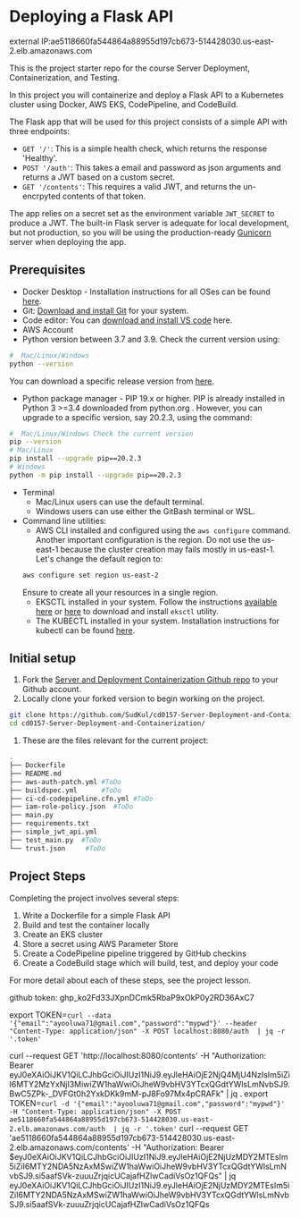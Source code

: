 # Deploying a Flask API

external IP:ae5118660fa544864a88955d197cb673-514428030.us-east-2.elb.amazonaws.com

This is the project starter repo for the course Server Deployment, Containerization, and Testing.

In this project you will containerize and deploy a Flask API to a Kubernetes cluster using Docker, AWS EKS, CodePipeline, and CodeBuild.

The Flask app that will be used for this project consists of a simple API with three endpoints:

- `GET '/'`: This is a simple health check, which returns the response 'Healthy'. 
- `POST '/auth'`: This takes a email and password as json arguments and returns a JWT based on a custom secret.
- `GET '/contents'`: This requires a valid JWT, and returns the un-encrpyted contents of that token. 

The app relies on a secret set as the environment variable `JWT_SECRET` to produce a JWT. The built-in Flask server is adequate for local development, but not production, so you will be using the production-ready [Gunicorn](https://gunicorn.org/) server when deploying the app.



## Prerequisites

* Docker Desktop - Installation instructions for all OSes can be found <a href="https://docs.docker.com/install/" target="_blank">here</a>.
* Git: <a href="https://git-scm.com/downloads" target="_blank">Download and install Git</a> for your system. 
* Code editor: You can <a href="https://code.visualstudio.com/download" target="_blank">download and install VS code</a> here.
* AWS Account
* Python version between 3.7 and 3.9. Check the current version using:
```bash
#  Mac/Linux/Windows 
python --version
```
You can download a specific release version from <a href="https://www.python.org/downloads/" target="_blank">here</a>.

* Python package manager - PIP 19.x or higher. PIP is already installed in Python 3 >=3.4 downloaded from python.org . However, you can upgrade to a specific version, say 20.2.3, using the command:
```bash
#  Mac/Linux/Windows Check the current version
pip --version
# Mac/Linux
pip install --upgrade pip==20.2.3
# Windows
python -m pip install --upgrade pip==20.2.3
```
* Terminal
   * Mac/Linux users can use the default terminal.
   * Windows users can use either the GitBash terminal or WSL. 
* Command line utilities:
  * AWS CLI installed and configured using the `aws configure` command. Another important configuration is the region. Do not use the us-east-1 because the cluster creation may fails mostly in us-east-1. Let's change the default region to:
  ```bash
  aws configure set region us-east-2  
  ```
  Ensure to create all your resources in a single region. 
  * EKSCTL installed in your system. Follow the instructions [available here](https://docs.aws.amazon.com/eks/latest/userguide/eksctl.html#installing-eksctl) or <a href="https://eksctl.io/introduction/#installation" target="_blank">here</a> to download and install `eksctl` utility. 
  * The KUBECTL installed in your system. Installation instructions for kubectl can be found <a href="https://kubernetes.io/docs/tasks/tools/install-kubectl/" target="_blank">here</a>. 


## Initial setup

1. Fork the <a href="https://github.com/udacity/cd0157-Server-Deployment-and-Containerization" target="_blank">Server and Deployment Containerization Github repo</a> to your Github account.
1. Locally clone your forked version to begin working on the project.
```bash
git clone https://github.com/SudKul/cd0157-Server-Deployment-and-Containerization.git
cd cd0157-Server-Deployment-and-Containerization/
```
1. These are the files relevant for the current project:
```bash
.
├── Dockerfile 
├── README.md
├── aws-auth-patch.yml #ToDo
├── buildspec.yml      #ToDo
├── ci-cd-codepipeline.cfn.yml #ToDo
├── iam-role-policy.json  #ToDo
├── main.py
├── requirements.txt
├── simple_jwt_api.yml
├── test_main.py  #ToDo
└── trust.json     #ToDo 
```

     
## Project Steps

Completing the project involves several steps:

1. Write a Dockerfile for a simple Flask API
2. Build and test the container locally
3. Create an EKS cluster
4. Store a secret using AWS Parameter Store
5. Create a CodePipeline pipeline triggered by GitHub checkins
6. Create a CodeBuild stage which will build, test, and deploy your code

For more detail about each of these steps, see the project lesson.

github token: 
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

export TOKEN=`curl --data '{"email":"ayooluwa71@gmail.com","password":"mypwd"}' --header "Content-Type: application/json" -X POST localhost:8080/auth  | jq -r '.token'`

curl --request GET 'http://localhost:8080/contents' -H "Authorization: Bearer eyJ0eXAiOiJKV1QiLCJhbGciOiJIUzI1NiJ9.eyJleHAiOjE2NjQ4MjU4NzIsIm5iZiI6MTY2MzYxNjI3MiwiZW1haWwiOiJheW9vbHV3YTcxQGdtYWlsLmNvbSJ9.BwC5ZPk-_DVFGt0h2YxkDKk9mM-pJ8Fo97Mx4pCRAFk" | jq .
export TOKEN=`curl -d '{"email":"ayooluwa71@gmail.com","password":"mypwd"}' -H "Content-Type: application/json" -X POST ae5118660fa544864a88955d197cb673-514428030.us-east-2.elb.amazonaws.com/auth  | jq -r '.token'`
curl --request GET 'ae5118660fa544864a88955d197cb673-514428030.us-east-2.elb.amazonaws.com/contents' -H "Authorization: Bearer $eyJ0eXAiOiJKV1QiLCJhbGciOiJIUzI1NiJ9.eyJleHAiOjE2NjUzMDY2MTEsIm5iZiI6MTY2NDA5NzAxMSwiZW1haWwiOiJheW9vbHV3YTcxQGdtYWlsLmNvbSJ9.si5aafSVk-zuuuZrjqicUCajafHZlwCadiVsOz1QFQs" | jq
eyJ0eXAiOiJKV1QiLCJhbGciOiJIUzI1NiJ9.eyJleHAiOjE2NjUzMDY2MTEsIm5iZiI6MTY2NDA5NzAxMSwiZW1haWwiOiJheW9vbHV3YTcxQGdtYWlsLmNvbSJ9.si5aafSVk-zuuuZrjqicUCajafHZlwCadiVsOz1QFQs
